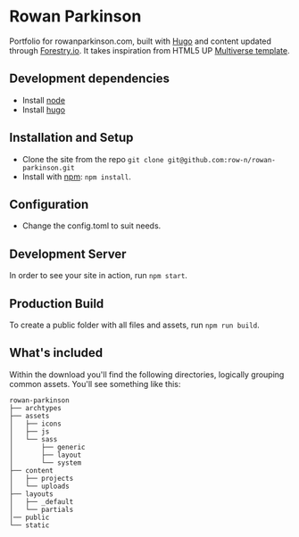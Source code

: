 # Rowan Parkinson

Portfolio for rowanparkinson.com, built with [Hugo](https://gohugo.io) and content updated through [Forestry.io](https://forestry.io). It takes inspiration from HTML5 UP [Multiverse template](https://html5up.net/multiverse).

## Development dependencies

* Install [node](https://nodejs.org/en/)
* Install [hugo](http://gohugo.io/overview/installing)

## Installation and Setup

* Clone the site from the repo `git clone git@github.com:row-n/rowan-parkinson.git`
* Install with [npm](https://www.npmjs.com): `npm install`.

## Configuration

* Change the config.toml to suit needs.

## Development Server

In order to see your site in action, run `npm start`.

## Production Build

To create a public folder with all files and assets, run `npm run build`.

## What's included

Within the download you'll find the following directories, logically grouping common assets. You'll see something like this:

```
rowan-parkinson
├── archtypes
├── assets
│   ├── icons
│   ├── js
│   └── sass
│       ├── generic
│       ├── layout
│       └── system
├── content
│   ├── projects
│   └── uploads
├── layouts
│   ├── _default
│   └── partials
│── public
└── static
```